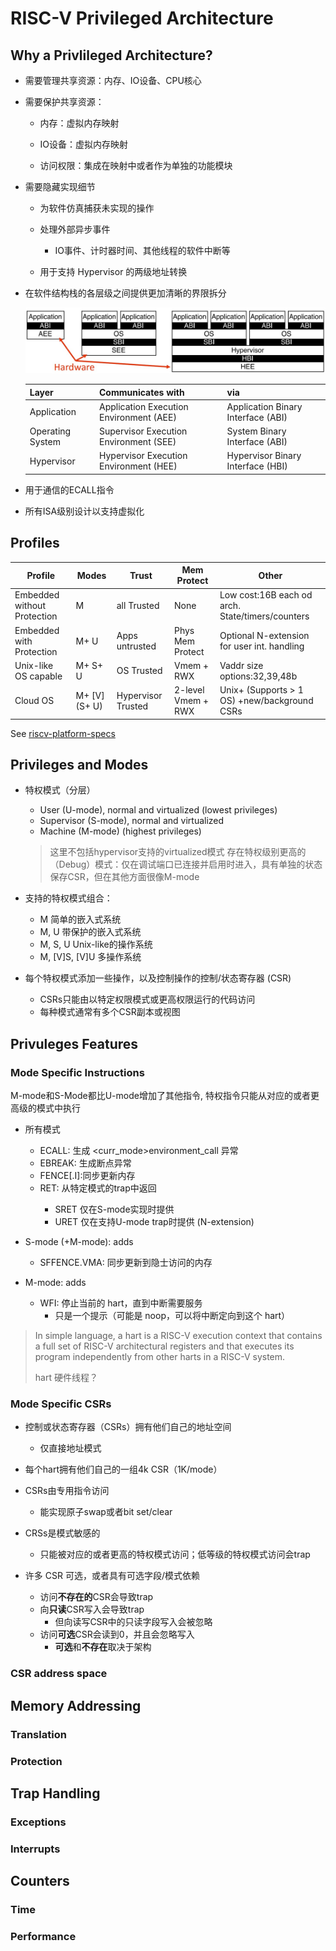 # RISC-V Privileged Architecture

## Why a Privlileged Architecture?

* 需要管理共享资源：内存、IO设备、CPU核心

* 需要保护共享资源：

    - 内存：虚拟内存映射

    - IO设备：虚拟内存映射

    - 访问权限：集成在映射中或者作为单独的功能模块

* 需要隐藏实现细节

    - 为软件仿真捕获未实现的操作

    - 处理外部异步事件

        + IO事件、计时器时间、其他线程的软件中断等

    - 用于支持 Hypervisor 的两级地址转换

* 在软件结构栈的各层级之间提供更加清晰的界限拆分

    ![layers](./img/layers.jpg)

    |Layer      |Communicates with          |via                |
    |-----------|---------------------------|-------------------|
    |Application|Application Execution Environment (AEE)|Application Binary Interface (ABI)|
    |Operating System|Supervisor Execution Environment (SEE)|System Binary Interface (ABI)|
    |Hypervisor|Hypervisor Execution Environment (HEE)|Hypervisor Binary Interface (HBI)|

* 用于通信的ECALL指令

* 所有ISA级别设计以支持虚拟化


## Profiles

|Profile    |Modes  |Trust  |Mem Protect    |Other  |
|-----------|-------|-------|---------------|-------|
|Embedded without Protection|M|all Trusted|None|Low cost:16B each od arch. State/timers/counters|
|Embedded with Protection|M+ U|Apps untrusted|Phys Mem Protect|Optional N-extension for user int. handling|
|Unix-like OS capable|M+ S+ U|OS Trusted|Vmem + RWX|Vaddr size options:32,39,48b|
|Cloud OS|M+ [V] (S+ U)|Hypervisor Trusted|2-level Vmem + RWX|Unix+ (Supports > 1 OS) +new/background CSRs|

See [riscv-platform-specs](https://github.com/riscv/riscv-platform-specs)

## Privileges and Modes

* 特权模式（分层）

    - User          (U-mode), normal and virtualized    (lowest privileges)
    - Supervisor    (S-mode), normal and virtualized
    - Machine       (M-mode)                            (highest privileges)

    > 这里不包括hypervisor支持的virtualized模式
    > 存在特权级别更高的（Debug）模式：仅在调试端口已连接并启用时进入，具有单独的状态保存CSR，但在其他方面很像M-mode

* 支持的特权模式组合：

    - M             简单的嵌入式系统
    - M, U          带保护的嵌入式系统
    - M, S, U       Unix-like的操作系统
    - M, [V]S, [V]U 多操作系统

* 每个特权模式添加一些操作，以及控制操作的控制/状态寄存器 (CSR)

    - CSRs只能由以特定权限模式或更高权限运行的代码访问
    - 每种模式通常有多个CSR副本或视图

## Privuleges Features

### Mode Specific Instructions

M-mode和S-Mode都比U-mode增加了其他指令, 特权指令只能从对应的或者更高级的模式中执行

* 所有模式

    - ECALL:    生成 <curr_mode>environment_call 异常
    - EBREAK:   生成断点异常
    - FENCE[.I]:同步更新内存
    - <x>RET:   从特定模式的trap中返回
        + SRET  仅在S-mode实现时提供
        + URET  仅在支持U-mode trap时提供 (N-extension)

* S-mode (+M-mode): adds

    - SFFENCE.VMA: 同步更新到隐士访问的内存

* M-mode: adds

    - WFI: 停止当前的 hart，直到中断需要服务
        + 只是一个提示（可能是 noop，可以将中断定向到这个 hart）

> In simple language, a hart is a RISC-V execution context that contains a full set of RISC-V architectural registers and that executes its program independently from other harts in a RISC-V system.
>
> hart 硬件线程？

### Mode Specific CSRs

* 控制或状态寄存器（CSRs）拥有他们自己的地址空间
    - 仅直接地址模式

* 每个hart拥有他们自己的一组4k CSR（1K/mode）

* CSRs由专用指令访问
    - 能实现原子swap或者bit set/clear

* CRSs是模式敏感的
    - 只能被对应的或者更高的特权模式访问；低等级的特权模式访问会trap

* 许多 CSR 可选，或者具有可选字段/模式依赖
    - 访问**不存在的**CSR会导致trap
    - 向**只读**CSR写入会导致trap
        + 但向读写CSR中的只读字段写入会被忽略
    - 访问**可选**CSR会读到0，并且会忽略写入
        + **可选**和**不存在**取决于架构

### CSR address space




## Memory Addressing

### Translation

### Protection

## Trap Handling

### Exceptions

### Interrupts

## Counters

### Time

### Performance

